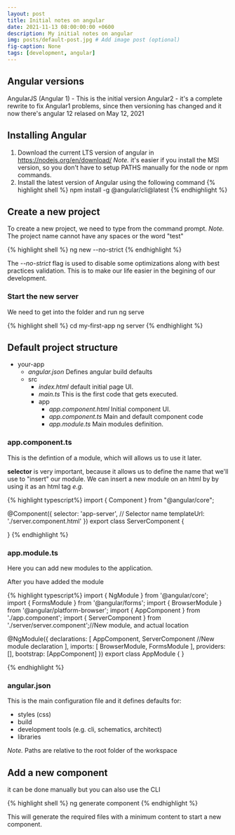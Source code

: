 ```yaml
---
layout: post
title: Initial notes on angular
date: 2021-11-13 08:00:00:00 +0600
description: My initial notes on angular
img: posts/default-post.jpg # Add image post (optional)
fig-caption: None
tags: [development, angular]
---
```



## Angular versions

AngularJS (Angular 1) - This is the initial version
Angular2 - it's a complete rewrite to fix Angular1 problems, since then versioning has changed and it now there's angular 12 relased on May 12, 2021


## Installing Angular

1. Download the current LTS version of angular in https://nodejs.org/en/download/
*Note.* it's easier if you install the MSI version, so you don't have to setup PATHS manually for the node or npm commands.
2. Install the latest version of Angular using the following command 
{% highlight shell %}
npm install -g @angular/cli@latest
{% endhighlight %}

## Create a new project

To create a new project, we need to type from the command prompt.
*Note.* The project name cannot have any spaces or the word "test"

{% highlight shell %}
ng new <project name> --no-strict
{% endhighlight %}

The *--no-strict* flag is used to disable some optimizations along with best practices validation. This is to make our life easier in the begining of our development.

### Start the new server ###
We need to get into the folder and run ng serve

{% highlight shell %}
cd my-first-app
ng server
{% endhighlight %}

## Default project structure

- your-app
  - *angular.json* Defines angular build defaults
  - src
    - *index.html* default initial page UI.
	- *main.ts* This is the first code that gets executed.
    - app
	  - *app.component.html* Initial component UI.
	  - *app.component.ts* Main and default component code
	  - *app.module.ts* Main modules definition.

### app.component.ts

This is the defintion of a module, which will allows us to use it later.

**selector** is very important, because it allows us to define the name that we'll use to "insert" our module. 
We can insert a new module on an html by by using it as an html tag *e.g. <app-server></app-server>*


{% highlight typescript%}
import { Component } from "@angular/core";

@Component({
    selector: 'app-server', // Selector name
    templateUrl: './server.component.html'
})
export class ServerComponent {

}
{% endhighlight %}

### app.module.ts

Here you can add new modules to the application.

After you have added the module

{% highlight typescript%}
import { NgModule } from '@angular/core';
import { FormsModule } from '@angular/forms';
import { BrowserModule } from '@angular/platform-browser';
import { AppComponent } from './app.component';
import { ServerComponent } from './server/server.component';//New module, and actual location

@NgModule({
  declarations: [
    AppComponent,
    ServerComponent //New module declaration
  ],
  imports: [
    BrowserModule,
    FormsModule
  ],
  providers: [],
  bootstrap: [AppComponent]
})
export class AppModule { }

{% endhighlight %}


### angular.json

This is the main configuration file and it defines defaults for:
 
 - styles (css)
 - build
 - development tools (e.g. cli, schematics, architect)
 - libraries
 
*Note.* Paths are relative to the root folder of the workspace


## Add a new component
it can be done manually but you can also use the CLI

{% highlight shell %}
ng generate component <my-new-component>
{% endhighlight %}

This will generate the required files with a minimum content to start a new component.